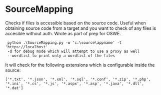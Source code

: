 # SourceMapping
Checks if files is accessible based on the source code. 
Useful when obtaining source code from a target and you want to check of any files is accesible without auth.
Wrote as part of prep for OSWE.


```
 python .\SourceMapping.py -w 'c:\source\appname' -t 'https://localhost'
 -d for debug mode which will attempt to use a proxy as well
 --wordlist to print only a wordlist of the files
```

It will check for the following extensions which is configurable inside the source:

```
['*.txt', '*.json', '*.xml', '*.sql', '*.conf', '*.zip', '*.php', '*.ini', '*.cs', '*.js', '*.aspx', '*.asp', '*.java', '*.dll', '*.dat']
```

